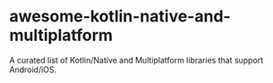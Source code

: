 # awesome-kotlin-native-and-multiplatform
A curated list of Kotlin/Native and Multiplatform libraries that support Android/iOS.
